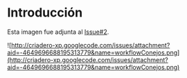 # Introducción #
Esta imagen fue adjunta al [Issue#2](https://code.google.com/p/criadero-xp/issues/detail?id=#2).

![http://criadero-xp.googlecode.com/issues/attachment?aid=-4649696688195313779&name=workflowConejos.png](http://criadero-xp.googlecode.com/issues/attachment?aid=-4649696688195313779&name=workflowConejos.png)